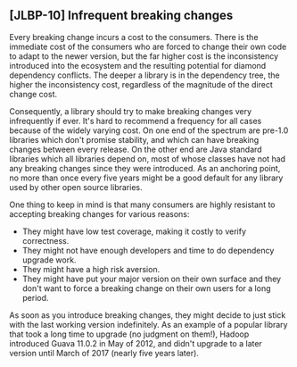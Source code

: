 [JLBP-10] Infrequent breaking changes
-------------------------------------

Every breaking change incurs a cost to the consumers. There is the immediate
cost of the consumers who are forced to change their own code to adapt to the
newer version, but the far higher cost is the inconsistency introduced into the
ecosystem and the resulting potential for diamond dependency conflicts. The
deeper a library is in the dependency tree, the higher the inconsistency cost,
regardless of the magnitude of the direct change cost.

Consequently, a library should try to make breaking changes very infrequently if
ever. It's hard to recommend a frequency for all cases because of the widely
varying cost. On one end of the spectrum are pre-1.0 libraries which don't
promise stability, and which can have breaking changes between every release. On
the other end are Java standard libraries which all libraries depend on, most of
whose classes have not had any breaking changes since they were introduced. As
an anchoring point, no more than once every five years might be a good default
for any library used by other open source libraries.

One thing to keep in mind is that many consumers are highly resistant to
accepting breaking changes for various reasons:

- They might have low test coverage, making it costly to verify correctness.
- They might not have enough developers and time to do dependency upgrade work.
- They might have a high risk aversion.
- They might have put your major version on their own surface and they don't
  want to force a breaking change on their own users for a long period.

As soon as you introduce breaking changes, they might decide to just stick with
the last working version indefinitely. As an example of a popular library that
took a long time to upgrade (no judgment on them!), Hadoop introduced Guava
11.0.2 in May of 2012, and didn't upgrade to a later version until March of 2017
(nearly five years later).
